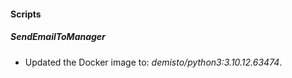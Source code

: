 
#### Scripts
##### SendEmailToManager
- Updated the Docker image to: *demisto/python3:3.10.12.63474*.
